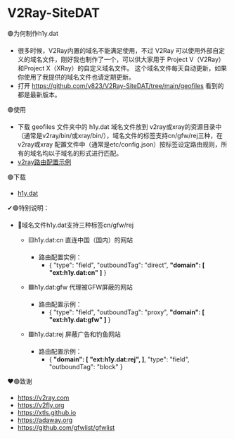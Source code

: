 # V2Ray-SiteDAT

🟢为何制作h1y.dat

- 很多时候，V2Ray内置的域名不能满足使用，不过 V2Ray 可以使用外部自定义的域名文件，刚好我也制作了一个，可以供大家用于 Project V（V2Ray）和Project X（XRay）的自定义域名文件。
这个域名文件每天自动更新，如果你使用了我提供的域名文件也请定期更新。
- 打开 https://github.com/y823/V2Ray-SiteDAT/tree/main/geofiles 看到的都是最新版本。

🟢使用

- 下载 geofiles 文件夹中的 h1y.dat 域名文件放到 v2ray或xray的资源目录中（通常是v2ray/bin/或xray/bin/），域名文件的标签支持cn/gfw/rej三种，在 v2ray或xray 配置文件中（通常是etc/config.json）按标签设定路由规则，所有的域名均以子域名的形式进行匹配。
- [v2ray路由配置示例](https://github.com/y823/V2Ray-SiteDAT/blob/main/routing.json)

🟢下载
- [h1y.dat](https://raw.githubusercontent.com/y823/V2Ray-SiteDAT/main/geofiles/h1y.dat)

✔🟢特别说明：

- 📌域名文件h1y.dat支持三种标签cn/gfw/rej
  - 🟨h1y.dat:cn 直连中国（国内）的网站
    - 路由配置实例：
      - {
          "type": "field",
          "outboundTag": "direct",
          <b>"domain": [
            "ext:h1y.dat:cn"
          ]</b>
        }
  - 🟩h1y.dat:gfw 代理被GFW屏蔽的网站
    - 路由配置示例：
      - {
          "type": "field",
          "outboundTag": "proxy",
          <b>"domain": [
            "ext:h1y.dat:gfw"
          ]</b>
        }
      
  - 🟥h1y.dat:rej 屏蔽广告和钓鱼网站
    - 路由配置示例：
      - {
          <b>"domain": [
            "ext:h1y.dat:rej",
          ]</b>,
          "type": "field",
          "outboundTag": "block"
        }

❤🟢致谢
- https://v2ray.com
- https://v2fly.org
- https://xtls.github.io
- https://adaway.org
- https://github.com/gfwlist/gfwlist
